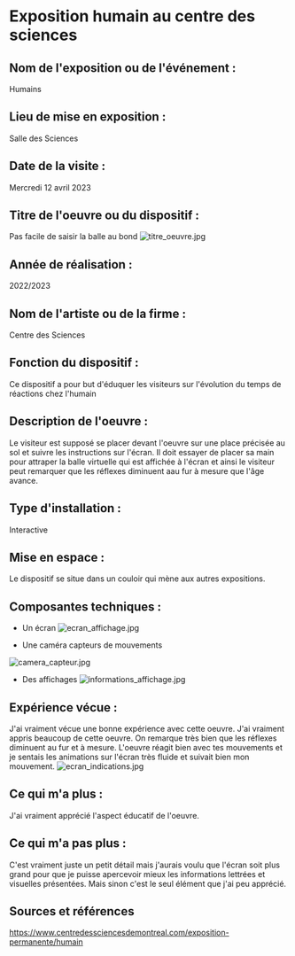 # Exposition humain au centre des sciences

## Nom de l'exposition ou de l'événement :
Humains

## Lieu de mise en exposition :
Salle des Sciences

## Date de la visite :
Mercredi 12 avril 2023

## Titre de l'oeuvre ou du dispositif :
Pas facile de saisir la balle au bond
![titre_oeuvre.jpg](medias/titre_oeuvre.jpg)

## Année de réalisation :
2022/2023
## Nom de l'artiste ou de la firme :
Centre des Sciences

## Fonction du dispositif :
Ce dispositif a pour but d'éduquer les visiteurs sur l'évolution du temps de réactions chez l'humain

## Description de l'oeuvre :
Le visiteur est supposé se placer devant l'oeuvre sur une place précisée au sol et suivre les instructions sur l'écran. Il doit essayer de placer sa main pour attraper la balle virtuelle qui est affichée à l'écran et ainsi le visiteur peut remarquer que les réflexes diminuent aau fur à mesure que l'âge avance.

## Type d'installation :
Interactive
## Mise en espace :
Le dispositif se situe dans un couloir qui mène aux autres expositions. 

## Composantes techniques :
- Un écran 
![ecran_affichage.jpg](medias/ecran_affichage.jpg)

- Une caméra capteurs de mouvements

![camera_capteur.jpg](medias/camera_capteur.jpg)

- Des affichages
![informations_affichage.jpg](medias/informations_affichage.jpg)

 ## Expérience vécue :
 J'ai vraiment vécue une bonne expérience avec cette oeuvre. J'ai vraiment appris beaucoup de cette oeuvre. On remarque très bien que les réflexes diminuent au fur et à mesure. L'oeuvre réagit bien avec tes mouvements et je sentais les animations sur l'écran très fluide et suivait bien mon mouvement. 
 ![ecran_indications.jpg](medias/ecran_indications.jpg)
 ## Ce qui m'a plus :
 J'ai vraiment apprécié l'aspect éducatif de l'oeuvre.  
 
 ## Ce qui m'a pas plus :
C'est vraiment juste un petit détail mais j'aurais voulu que l'écran soit plus grand pour que je puisse apercevoir mieux les informations lettrées et visuelles présentées. Mais sinon c'est le seul élément que j'ai peu apprécié.

## Sources et références 
https://www.centredessciencesdemontreal.com/exposition-permanente/humain 
